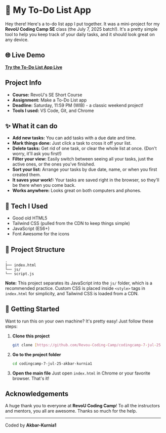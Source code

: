 # 📝 My To-Do List App

Hey there! Here's a to-do list app I put together. It was a mini-project for my **RevoU Coding Camp SE** class (the July 7, 2025 batch!). It's a pretty simple tool to help you keep track of your daily tasks, and it should look great on any device.

## 🌐 Live Demo

[**Try the To-Do List App Live**](https://revou-coding-camp.github.io/codingcamp-7-jul-25-akbar-kurnia1/)

## Project Info

- **Course:** RevoU's SE Short Course
- **Assignment:** Make a To-Do List app
- **Deadline:** Saturday, 11:59 PM (WIB) - a classic weekend project!
- **Tools I used:** VS Code, Git, and Chrome

## ✨ What it can do

- **Add new tasks:** You can add tasks with a due date and time.
- **Mark things done:** Just click a task to cross it off your list.
- **Delete tasks:** Get rid of one task, or clear the whole list at once. (Don't worry, it'll ask you first!)
- **Filter your view:** Easily switch between seeing all your tasks, just the active ones, or the ones you've finished.
- **Sort your list:** Arrange your tasks by due date, name, or when you first created them.
- **It saves your work!:** Your tasks are saved right in the browser, so they'll be there when you come back.
- **Works anywhere:** Looks great on both computers and phones.

## 🚀 Tech I Used

- Good old HTML5
- Tailwind CSS (pulled from the CDN to keep things simple)
- JavaScript (ES6+)
- Font Awesome for the icons

## 📂 Project Structure
```
.
├── index.html
└── js/
└── script.js
```
**Note:** This project separates its JavaScript into the `js/` folder, which is a recommended practice. Custom CSS is placed inside `<style>` tags in `index.html` for simplicity, and Tailwind CSS is loaded from a CDN.

## 🚀 Getting Started

Want to run this on your own machine? It's pretty easy! Just follow these steps:

1.  **Clone this project**
    ```sh
    git clone [https://github.com/Revou-Coding-Camp/codingcamp-7-jul-25-akbar-kurnia1.git](https://github.com/Revou-Coding-Camp/codingcamp-7-jul-25-akbar-kurnia1.git)
    ```
2.  **Go to the project folder**
    ```sh
    cd codingcamp-7-jul-25-akbar-kurnia1
    ```
3.  **Open the main file**
    Just open `index.html` in Chrome or your favorite browser. That's it!

## Acknowledgements

A huge thank you to everyone at **RevoU Coding Camp**! To all the instructors and mentors, you all are awesome. Thanks so much for the help.

---

Coded by **Akbar-Kurnia1**
